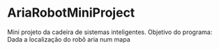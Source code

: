 # AriaRobotMiniProject
Mini projeto da cadeira de sistemas inteligentes. Objetivo do programa: Dada a localização do robô aria num mapa
